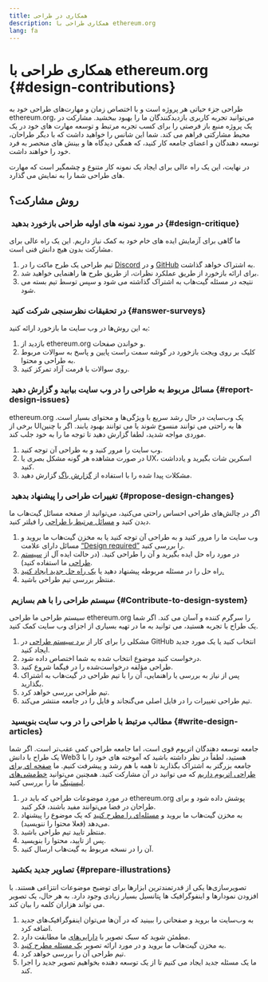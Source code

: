 ```yaml
---
title: همکاری در طراحی
description: همکاری طراحی با ethereum.org
lang: fa
---
```


# همکاری طراحی با ethereum.org {#design-contributions}

طراحی جزء حیاتی هر پروژه است و با اختصاص زمان و مهارت‌های طراحی خود به ethereum.org، می‌توانید تجربه کاربری بازدیدکنندگان ما را بهبود ببخشید. مشارکت در یک پروژه منبع باز فرصتی را برای کسب تجربه مرتبط و توسعه مهارت های خود در یک محیط مشارکتی فراهم می کند. شما این شانس را خواهید داشت که با دیگر طراحان، توسعه دهندگان و اعضای جامعه کار کنید، که همگی دیدگاه ها و بینش های منحصر به فرد خود را خواهند داشت.

در نهایت، این یک راه عالی برای ایجاد یک نمونه کار متنوع و چشمگیر است که مهارت های طراحی شما را به نمایش می گذارد.

## روش مشارکت؟

### <Emoji text=":one:" size={1} /> &nbsp;در مورد نمونه های اولیه طراحی بازخورد بدهید {#design-critique}

ما گاهی برای آزمایش ایده های خام خود به کمک نیاز داریم. این یک راه عالی برای مشارکت بدون هیچ دانش فنی است.

1. تیم طراحی یک طرح ماکت را در [Discord](https://discord.com/invite/ethereum-org) و در [GitHub](https://github.com/ethereum/ethereum-org-website/labels/design%20required%20%F0%9F%8E%A8) به اشتراک خواهد گذاشت.
2. برای ارائه بازخورد از طریق عملکرد نظرات، از طریق طرح ها راهنمایی خواهید شد.
3. نتیجه در مسئله گیت‌هاب به اشتراک گذاشته می شود و سپس توسط تیم بسته می شود.

### <Emoji text=":two:" size={1} /> &nbsp;در تحقیقات نظرسنجی شرکت کنید {#answer-surveys}

به این روش‌ها در وب سایت ما بازخورد ارائه کنید:

1. بازدید از ethereum.org و خواندن صفحات.
2. کلیک بر روی ویجت بازخورد در گوشه سمت راست پایین و پاسخ به سوالات مربوط به طراحی و محتوا.
3. روی سوالات با فرمت آزاد تمرکز کنید.

### <Emoji text=":three:" size={1} /> &nbsp;مسائل مربوط به طراحی را در وب سایت بیابید و گزارش دهید {#report-design-issues}

ethereum.org یک وب‌سایت در حال رشد سریع با ویژگی‌ها و محتوای بسیار است. برخی از UIها به راحتی می توانند منسوخ شوند یا می توانند بهبود یابند. اگر با چنین موردی مواجه شدید، لطفا گزارش دهید تا توجه ما را به خود جلب کند.

1. وب سایت را مرور کنید و به طراحی آن توجه کنید.
2. در صورت مشاهده هر گونه مشکل بصری یا UX، اسکرین شات بگیرید و یادداشت کنید.
3. مشکلات پیدا شده را با استفاده از [گزارش باگ](https://github.com/ethereum/ethereum-org-website/issues/new/choose) گزارش دهید.

### <Emoji text=":four:" size={1} /> &nbsp;تغییرات طراحی را پیشنهاد بدهید {#propose-design-changes}

اگر در چالش‌های طراحی احساس راحتی می‌کنید، می‌توانید از صفحه مسائل گیت‌هاب ما دیدن کنید و [مسائل مرتبط با طراحی](https://github.com/ethereum/ethereum-org-website/labels/design%20required%20%F0%9F%8E%A8) را فیلتر کنید.

1. وب سایت ما را مرور کنید و به طراحی آن توجه کنید یا به مخزن گیت‌هاب ما بروید و مسائل دارای علامت [“Design required”](https://github.com/ethereum/ethereum-org-website/labels/design%20required%20%F0%9F%8E%A8) را بررسی کنید.
2. در مورد راه حل ایده بگیرید و آن را طراحی کنید. (در حالت ایده آل از [سیستم طراحی](https://www.figma.com/community/file/1134414495420383395) ما استفاده کنید).
3. راه حل را در مسئله مربوطه پیشنهاد دهید یا [یک راه حل جدید ایجاد کنید.](https://github.com/ethereum/ethereum-org-website/issues/new?assignees=&labels=feature+%3Asparkles%3A&template=feature_request.yaml&title=Feature+request)
4. منتظر بررسی تیم طراحی باشید.

### <Emoji text=":five:" size={1} /> &nbsp;سیستم طراحی را با هم بسازیم {#Contribute-to-design-system}

سیستم طراحی ما طراحی ethereum.org را سرگرم کننده و آسان می کند. اگر شما یک طراح با تجربه هستید، می توانید به ما در تهیه بسیاری از اجزای وب سایت کمک کنید.

1. مشکلی را برای کار از [برد سیستم طراحی](https://github.com/ethereum/ethereum-org-website/labels/design%20system) در GitHub انتخاب کنید یا یک مورد جدید ایجاد کنید.
2. درخواست کنید موضوع انتخاب شده به شما اختصاص داده شود.
3. طراحی مؤلفه درخواست‌شده را در فیگما شروع کنید.
4. پس از نیاز به بررسی یا راهنمایی، آن را با تیم طراحی در گیت‌هاب به اشتراک بگذارید.
5. تیم طراحی بررسی خواهد کرد.
6. تیم طراحی تغییرات را در فایل اصلی می‌گنجاند و فایل را در جامعه منتشر می‌کند.

### <Emoji text=":six:" size={1} /> &nbsp;مطالب مرتبط با طراحی را در وب سایت بنویسید {#write-design-articles}

جامعه توسعه دهندگان اتریوم قوی است، اما جامعه طراحی کمی عقب‌تر است. اگر شما یک طراح با دانش Web3 هستید، لطفاً در نظر داشته باشید که آموخته های خود را با جامعه بزرگتر به اشتراک بگذارید تا همه با هم رشد و پیشرفت کنیم. ما [صفحه ای برای طراحی اتریوم داریم](/developers/docs/design-and-ux/) که می توانید در آن مشارکت کنید. همچنین می‌توانید [خط‌مشی‌های لیستینگ](/contributing/design/adding-design-resources) ما را بررسی کنید.

1. در مورد موضوعات طراحی که باید در ethereum.org پوشش داده شود و برای طراحان در فضا می‌توانند مفید باشند، فکر کنید.
2. به مخزن گیت‌هاب ما بروید و [مسئله‌ای را مطرح کنید](https://github.com/ethereum/ethereum-org-website/issues/new) که یک موضوع را پیشنهاد می‌دهد (فعلا محتوا را ننویسید).
3. منتظر تایید تیم طراحی باشید.
4. پس از تایید، محتوا را بنویسید.
5. آن را در نسخه مربوط به گیت‌هاب ارسال کنید.

### <Emoji text=":seven:" size={1} /> &nbsp;تصاویر جدید بکشید {#prepare-illustrations}

تصویرسازی‌ها یکی از قدرتمندترین ابزارها برای توضیح موضوعات انتزاعی هستند. با افزودن نمودارها و اینفوگرافیک ها پتانسیل بسیار زیادی وجود دارد. به هر حال، یک تصویر می تواند هزاران کلمه را بیان کند.

1. به وب‌سایت ما بروید و صفحاتی را ببینید که در آن‌ها می‌توان اینفوگرافیک‌های جدید اضافه کرد.
2. مطمئن شوید که سبک تصویر با [دارایی‌های](/assets/) ما مطابقت دارد.
3. به مخزن گیت‌هاب ما بروید و در مورد ارائه تصویر [یک مسئله مطرح کنید](https://github.com/ethereum/ethereum-org-website/issues/new).
4. تیم طراحی آن را بررسی خواهد کرد.
5. ما یک مسئله جدید ایجاد می کنیم تا از یک توسعه دهنده بخواهیم تصویر جدید را اجرا کند.
